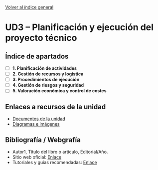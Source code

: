 [Volver al índice general](../README.md)
# UD3 – Planificación y ejecución del proyecto técnico

## Índice de apartados

- [ ] **1. Planificación de actividades**
- [ ] **2. Gestión de recursos y logística**
- [ ] **3. Procedimientos de ejecución**
- [ ] **4. Gestión de riesgos y seguridad**
- [ ] **5. Valoración económica y control de costes**

## Enlaces a recursos de la unidad

- [Documentos de la unidad](./documentos/)
- [Diagramas e imágenes](./img/)

## Bibliografía / Webgrafía
- Autor1, Título del libro o artículo, Editorial/Año.
- Sitio web oficial: [Enlace](https://www.ejemplo.com)
- Tutoriales y guías recomendadas: [Enlace](https://www.ejemplo2.com)
